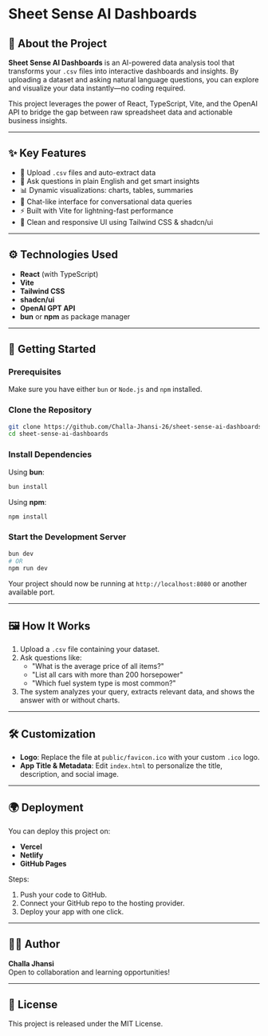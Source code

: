# Sheet Sense AI Dashboards

## 📌 About the Project

**Sheet Sense AI Dashboards** is an AI-powered data analysis tool that transforms your `.csv` files into interactive dashboards and insights. By uploading a dataset and asking natural language questions, you can explore and visualize your data instantly—no coding required.

This project leverages the power of React, TypeScript, Vite, and the OpenAI API to bridge the gap between raw spreadsheet data and actionable business insights.

---

## ✨ Key Features

- 📁 Upload `.csv` files and auto-extract data
- 🧠 Ask questions in plain English and get smart insights
- 📊 Dynamic visualizations: charts, tables, summaries
- 💬 Chat-like interface for conversational data queries
- ⚡ Built with Vite for lightning-fast performance
- 🎨 Clean and responsive UI using Tailwind CSS & shadcn/ui

---

## ⚙️ Technologies Used

- **React** (with TypeScript)
- **Vite**
- **Tailwind CSS**
- **shadcn/ui**
- **OpenAI GPT API**
- **bun** or **npm** as package manager

---

## 🚀 Getting Started

### Prerequisites

Make sure you have either `bun` or `Node.js` and `npm` installed.

### Clone the Repository

```bash
git clone https://github.com/Challa-Jhansi-26/sheet-sense-ai-dashboards.git
cd sheet-sense-ai-dashboards
```

### Install Dependencies

Using **bun**:

```bash
bun install
```

Using **npm**:

```bash
npm install
```

### Start the Development Server

```bash
bun dev
# OR
npm run dev
```

Your project should now be running at `http://localhost:8080` or another available port.

---

## 🖼️ How It Works

1. Upload a `.csv` file containing your dataset.
2. Ask questions like:
   - "What is the average price of all items?"
   - "List all cars with more than 200 horsepower"
   - "Which fuel system type is most common?"
3. The system analyzes your query, extracts relevant data, and shows the answer with or without charts.

---

## 🛠 Customization

- **Logo**: Replace the file at `public/favicon.ico` with your custom `.ico` logo.
- **App Title & Metadata**: Edit `index.html` to personalize the title, description, and social image.

---

## 🌍 Deployment

You can deploy this project on:

- **Vercel**
- **Netlify**
- **GitHub Pages**

Steps:

1. Push your code to GitHub.
2. Connect your GitHub repo to the hosting provider.
3. Deploy your app with one click.

---

## 🙋‍♀️ Author

**Challa Jhansi**  
Open to collaboration and learning opportunities!  

---

## 📄 License

This project is released under the MIT License.